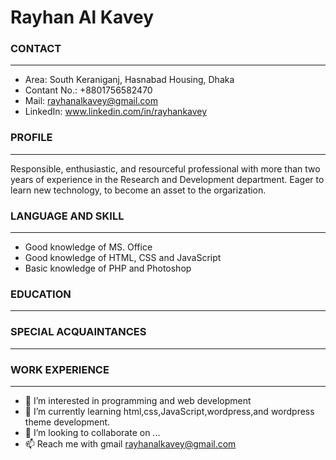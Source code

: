 # Rayhan Al Kavey

### CONTACT

---

- Area: South Keraniganj, Hasnabad Housing, Dhaka
- Contant No.: +8801756582470
- Mail: rayhanalkavey@gmail.com
- LinkedIn: www.linkedin.com/in/rayhankavey

### PROFILE

---

Responsible, enthusiastic, and resourceful professional with more than two years of experience in the Research and Development department. Eager to learn new technology, to become an asset to the orgarization.

### LANGUAGE AND SKILL

---

- Good knowledge of MS. Office
- Good knowledge of HTML, CSS and JavaScript
- Basic knowledge of PHP and Photoshop

### EDUCATION

---

### SPECIAL ACQUAINTANCES

---

### WORK EXPERIENCE

---

- 👀 I’m interested in programming and web development
- 🌱 I’m currently learning html,css,JavaScript,wordpress,and wordpress theme development.
- 💞️ I’m looking to collaborate on ...
- 📫 Reach me with gmail rayhanalkavey@gmail.com
